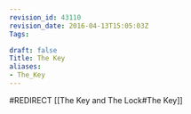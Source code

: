 ```yaml
---
revision_id: 43110
revision_date: 2016-04-13T15:05:03Z
Tags:

draft: false
Title: The Key
aliases:
- The_Key
---
```

#REDIRECT [[The Key and The Lock#The Key]]